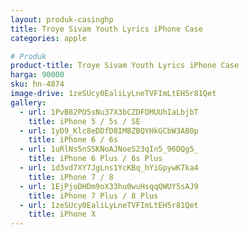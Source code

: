 ```yaml
---
layout: produk-casinghp
title: Troye Sivam Youth Lyrics iPhone Case
categories: apple

# Produk
product-title: Troye Sivam Youth Lyrics iPhone Case
harga: 90000
sku: hn-4874
image-drive: 1zeSUcy0EaliLyLneTVFImLtEH5r81Qet
gallery:
  - url: 1PvB82PO5sNu37X3bCZDFDMUUhIaLbjbT
    title: iPhone 5 / 5s / SE
  - url: 1yD9_Klc8eDDfD8IMBZBQYHkGCbW3A80p
    title: iPhone 6 / 6s
  - url: 1uRlNs5nSSKNoAJNoeS23qIn5_96DQg5_
    title: iPhone 6 Plus / 6s Plus
  - url: 1d3vd7XY7JgLns1YcKBq_hYiGpywK7ka4
    title: iPhone 7 / 8
  - url: 1EjPjoDHDm9oX33hu0wuHsqqQWUY5sAJ9
    title: iPhone 7 Plus / 8 Plus
  - url: 1zeSUcy0EaliLyLneTVFImLtEH5r81Qet
    title: iPhone X
---
```

